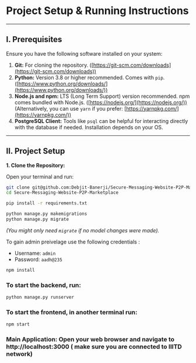 # Project Setup & Running Instructions

---

## I. Prerequisites

Ensure you have the following software installed on your system:

1.  **Git:** For cloning the repository. ([https://git-scm.com/downloads](https://git-scm.com/downloads))
2.  **Python:** Version 3.8 or higher recommended. Comes with `pip`. ([https://www.python.org/downloads/](https://www.python.org/downloads/))
3.  **Node.js and npm:** LTS (Long Term Support) version recommended. npm comes bundled with Node.js. ([https://nodejs.org/](https://nodejs.org/)) (Alternatively, you can use `yarn` if you prefer: [https://yarnpkg.com/](https://yarnpkg.com/))
4.  **PostgreSQL Client:** Tools like `psql` can be helpful for interacting directly with the database if needed. Installation depends on your OS.

---

## II. Project Setup

**1. Clone the Repository:**

Open your terminal and run:

```bash
git clone git@github.com:Debjit-Banerji/Secure-Messaging-Website-P2P-Marketplace.git
cd Secure-Messaging-Website-P2P-Marketplace
```

```bash
pip install -r requirements.txt
  ```
  ```bash
  python manage.py makemigrations
  python manage.py migrate
  ```
*(You might only need `migrate` if no model changes were made).*


To gain admin preivelage use the following credentials :
  *   Username: `admin`
  *   Password: `aadh@235`

```bash
npm install
  ```
### To start the backend, run:
``` bash
python manage.py runserver
```

### To start the frontend, in another terminal run:
```bash
npm start
```

### Main Application: Open your web browser and navigate to http://localhost:3000 ( make sure you are connected to IIITD network)
